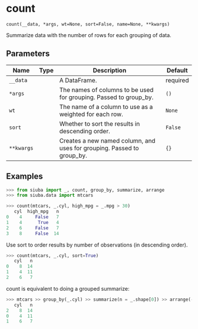 # count

`count(__data, *args, wt=None, sort=False, name=None, **kwargs)`

Summarize data with the number of rows for each grouping of data.

## Parameters

| Name       | Type   | Description                                                            | Default   |
|------------|--------|------------------------------------------------------------------------|-----------|
| `__data`   |        | A DataFrame.                                                           | required  |
| `*args`    |        | The names of columns to be used for grouping. Passed to group_by.      | `()`      |
| `wt`       |        | The name of a column to use as a weighted for each row.                | `None`    |
| `sort`     |        | Whether to sort the results in descending order.                       | `False`   |
| `**kwargs` |        | Creates a new named column, and uses for grouping. Passed to group_by. | `{}`      |

## Examples

```python
>>> from siuba import _, count, group_by, summarize, arrange
>>> from siuba.data import mtcars
```

```python
>>> count(mtcars, _.cyl, high_mpg = _.mpg > 30)
   cyl  high_mpg   n
0    4     False   7
1    4      True   4
2    6     False   7
3    8     False  14
```

Use sort to order results by number of observations (in descending order).

```python
>>> count(mtcars, _.cyl, sort=True)
   cyl   n
0    8  14
1    4  11
2    6   7
```

count is equivalent to doing a grouped summarize:

```python
>>> mtcars >> group_by(_.cyl) >> summarize(n = _.shape[0]) >> arrange(-_.n)
   cyl   n
2    8  14
0    4  11
1    6   7
```